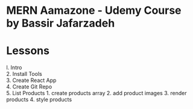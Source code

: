 # MERN Aamazone - Udemy Course by Bassir Jafarzadeh

# Lessons

l. Intro <br /> 
2. Install Tools <br /> 
3. Create React App<br /> 
4. Create Git Repo <br /> 
5. List Products 
    1. create products array 
    2. add product images 
    3. render products 
    4. style products
